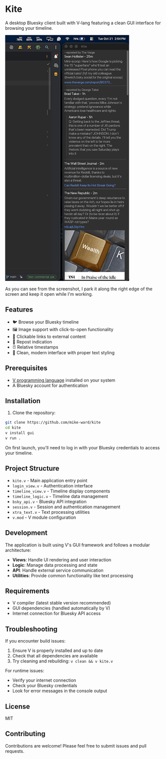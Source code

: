 # Kite

A desktop Bluesky client built with V-lang featuring a clean GUI interface for browsing your timeline.

![screenshot.png](screenshot.png)

As you can see from the screenshot, I park it along the right edge of the screen and keep it open while I'm working.

## Features

- 🐦 Browse your Bluesky timeline
- 🖼️ Image support with click-to-open functionality
- 🔗 Clickable links to external content
- 🔄 Repost indication
- ⏰ Relative timestamps
- 🎨 Clean, modern interface with proper text styling

## Prerequisites

- [V programming language](https://vlang.io/) installed on your system
- A Bluesky account for authentication

## Installation

1. Clone the repository:

```bash
git clone https://github.com/mike-ward/kite
cd kite
v install gui
v run .
```

On first launch, you'll need to log in with your Bluesky credentials to access your timeline.

## Project Structure

- `kite.v` - Main application entry point
- `login_view.v` - Authentication interface
- `timeline_view.v` - Timeline display components
- `timeline_logic.v` - Timeline data management
- `bsky_api.v` - Bluesky API integration
- `session.v` - Session and authentication management
- `xtra_text.v` - Text processing utilities
- `v.mod` - V module configuration

## Development

The application is built using V's GUI framework and follows a modular architecture:

- **Views**: Handle UI rendering and user interaction
- **Logic**: Manage data processing and state
- **API**: Handle external service communication
- **Utilities**: Provide common functionality like text processing

## Requirements

- V compiler (latest stable version recommended)
- GUI dependencies (handled automatically by V)
- Internet connection for Bluesky API access

## Troubleshooting

If you encounter build issues:

1. Ensure V is properly installed and up to date
2. Check that all dependencies are available
3. Try cleaning and rebuilding: `v clean && v kite.v`

For runtime issues:

- Verify your internet connection
- Check your Bluesky credentials
- Look for error messages in the console output

## License

MIT

## Contributing

Contributions are welcome! Please feel free to submit issues and pull requests.


